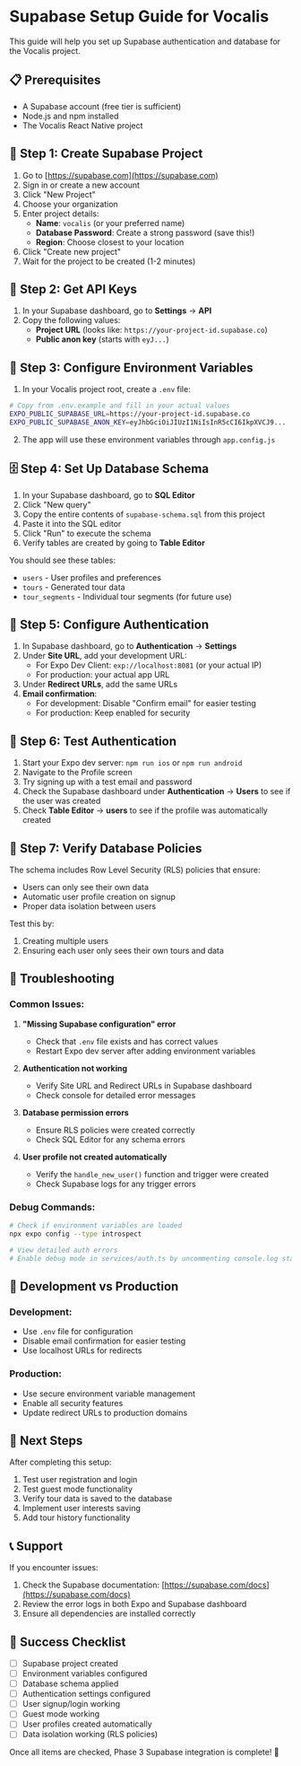 # Supabase Setup Guide for Vocalis

This guide will help you set up Supabase authentication and database for the Vocalis project.

## 📋 Prerequisites

- A Supabase account (free tier is sufficient)
- Node.js and npm installed
- The Vocalis React Native project

## 🚀 Step 1: Create Supabase Project

1. Go to [https://supabase.com](https://supabase.com)
2. Sign in or create a new account
3. Click "New Project"
4. Choose your organization
5. Enter project details:
   - **Name**: `vocalis` (or your preferred name)
   - **Database Password**: Create a strong password (save this!)
   - **Region**: Choose closest to your location
6. Click "Create new project"
7. Wait for the project to be created (1-2 minutes)

## 🔑 Step 2: Get API Keys

1. In your Supabase dashboard, go to **Settings** → **API**
2. Copy the following values:
   - **Project URL** (looks like: `https://your-project-id.supabase.co`)
   - **Public anon key** (starts with `eyJ...`)

## 📝 Step 3: Configure Environment Variables

1. In your Vocalis project root, create a `.env` file:

```bash
# Copy from .env.example and fill in your actual values
EXPO_PUBLIC_SUPABASE_URL=https://your-project-id.supabase.co
EXPO_PUBLIC_SUPABASE_ANON_KEY=eyJhbGciOiJIUzI1NiIsInR5cCI6IkpXVCJ9...
```

2. The app will use these environment variables through `app.config.js`

## 🗄️ Step 4: Set Up Database Schema

1. In your Supabase dashboard, go to **SQL Editor**
2. Click "New query"
3. Copy the entire contents of `supabase-schema.sql` from this project
4. Paste it into the SQL editor
5. Click "Run" to execute the schema
6. Verify tables are created by going to **Table Editor**

You should see these tables:
- `users` - User profiles and preferences
- `tours` - Generated tour data
- `tour_segments` - Individual tour segments (for future use)

## 🔐 Step 5: Configure Authentication

1. In Supabase dashboard, go to **Authentication** → **Settings**
2. Under **Site URL**, add your development URL:
   - For Expo Dev Client: `exp://localhost:8081` (or your actual IP)
   - For production: your actual app URL
3. Under **Redirect URLs**, add the same URLs
4. **Email confirmation**: 
   - For development: Disable "Confirm email" for easier testing
   - For production: Keep enabled for security

## 🧪 Step 6: Test Authentication

1. Start your Expo dev server: `npm run ios` or `npm run android`
2. Navigate to the Profile screen
3. Try signing up with a test email and password
4. Check the Supabase dashboard under **Authentication** → **Users** to see if the user was created
5. Check **Table Editor** → **users** to see if the profile was automatically created

## 🔧 Step 7: Verify Database Policies

The schema includes Row Level Security (RLS) policies that ensure:
- Users can only see their own data
- Automatic user profile creation on signup
- Proper data isolation between users

Test this by:
1. Creating multiple users
2. Ensuring each user only sees their own tours and data

## 🐛 Troubleshooting

### Common Issues:

1. **"Missing Supabase configuration" error**
   - Check that `.env` file exists and has correct values
   - Restart Expo dev server after adding environment variables

2. **Authentication not working**
   - Verify Site URL and Redirect URLs in Supabase dashboard
   - Check console for detailed error messages

3. **Database permission errors**
   - Ensure RLS policies were created correctly
   - Check SQL Editor for any schema errors

4. **User profile not created automatically**
   - Verify the `handle_new_user()` function and trigger were created
   - Check Supabase logs for any trigger errors

### Debug Commands:

```bash
# Check if environment variables are loaded
npx expo config --type introspect

# View detailed auth errors
# Enable debug mode in services/auth.ts by uncommenting console.log statements
```

## 📱 Development vs Production

### Development:
- Use `.env` file for configuration
- Disable email confirmation for easier testing
- Use localhost URLs for redirects

### Production:
- Use secure environment variable management
- Enable all security features
- Update redirect URLs to production domains

## 🔄 Next Steps

After completing this setup:
1. Test user registration and login
2. Test guest mode functionality
3. Verify tour data is saved to the database
4. Implement user interests saving
5. Add tour history functionality

## 📞 Support

If you encounter issues:
1. Check the Supabase documentation: [https://supabase.com/docs](https://supabase.com/docs)
2. Review the error logs in both Expo and Supabase dashboard
3. Ensure all dependencies are installed correctly

## 🎯 Success Checklist

- [ ] Supabase project created
- [ ] Environment variables configured
- [ ] Database schema applied
- [ ] Authentication settings configured
- [ ] User signup/login working
- [ ] Guest mode working
- [ ] User profiles created automatically
- [ ] Data isolation working (RLS policies)

Once all items are checked, Phase 3 Supabase integration is complete! 🎉 